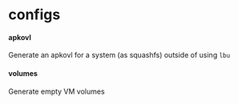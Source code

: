 configs
===

#### apkovl

Generate an apkovl for a system (as squashfs) outside of using `lbu`

#### volumes

Generate empty VM volumes
